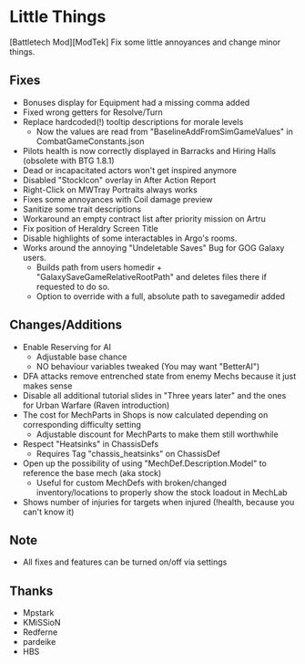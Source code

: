 # Little Things

[Battletech Mod][ModTek] Fix some little annoyances and change minor things.

## Fixes
- Bonuses display for Equipment had a missing comma added
- Fixed wrong getters for Resolve/Turn
- Replace hardcoded(!) tooltip descriptions for morale levels
    - Now the values are read from "BaselineAddFromSimGameValues" in CombatGameConstants.json
- Pilots health is now correctly displayed in Barracks and Hiring Halls (obsolete with BTG 1.8.1)
- Dead or incapacitated actors won't get inspired anymore
- Disabled "StockIcon" overlay in After Action Report 
- Right-Click on MWTray Portraits always works
- Fixes some annoyances with Coil damage preview
- Sanitize some trait descriptions
- Workaround an empty contract list after priority mission on Artru
- Fix position of Heraldry Screen Title
- Disable highlights of some interactables in Argo's rooms.
- Works around the annoying "Undeletable Saves" Bug for GOG Galaxy users.
    - Builds path from users homedir + "GalaxySaveGameRelativeRootPath" and deletes files there if requested to do so.
    - Option to override with a full, absolute path to savegamedir added

## Changes/Additions
- Enable Reserving for AI
    - Adjustable base chance
    - NO behaviour variables tweaked (You may want "BetterAI")
- DFA attacks remove entrenched state from enemy Mechs because it just makes sense
- Disable all additional tutorial slides in "Three years later" and the ones for Urban Warfare (Raven introduction)
- The cost for MechParts in Shops is now calculated depending on corresponding difficulty setting
    - Adjustable discount for MechParts to make them still worthwhile
- Respect "Heatsinks" in ChassisDefs
    - Requires Tag "chassis_heatsinks" on ChassisDef
- Open up the possibility of using "MechDef.Description.Model" to reference the base mech (aka stock)
    - Useful for custom MechDefs with broken/changed inventory/locations to properly show the stock loadout in MechLab
- Shows number of injuries for targets when injured (!health, because you can't know it)

## Note
- All fixes and features can be turned on/off via settings



## Thanks
* Mpstark
* KMiSSioN
* Redferne
* pardeike
* HBS
